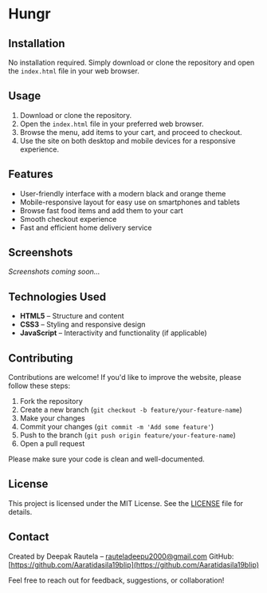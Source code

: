 # Hungr
## Installation

No installation required. Simply download or clone the repository and open the `index.html` file in your web browser.
## Usage

1. Download or clone the repository.
2. Open the `index.html` file in your preferred web browser.
3. Browse the menu, add items to your cart, and proceed to checkout.
4. Use the site on both desktop and mobile devices for a responsive experience.
## Features

- User-friendly interface with a modern black and orange theme
- Mobile-responsive layout for easy use on smartphones and tablets
- Browse fast food items and add them to your cart
- Smooth checkout experience
- Fast and efficient home delivery service
## Screenshots

_Screenshots coming soon..._
## Technologies Used

- **HTML5** – Structure and content
- **CSS3** – Styling and responsive design
- **JavaScript** – Interactivity and functionality (if applicable)
## Contributing

Contributions are welcome! If you'd like to improve the website, please follow these steps:

1. Fork the repository
2. Create a new branch (`git checkout -b feature/your-feature-name`)
3. Make your changes
4. Commit your changes (`git commit -m 'Add some feature'`)
5. Push to the branch (`git push origin feature/your-feature-name`)
6. Open a pull request

Please make sure your code is clean and well-documented.
## License

This project is licensed under the MIT License. See the [LICENSE](LICENSE) file for details.
## Contact

Created by Deepak Rautela – rauteladeepu2000@gmail.com 
GitHub: [https://github.com/Aaratidasila19blip](https://github.com/Aaratidasila19blip)

Feel free to reach out for feedback, suggestions, or collaboration!
